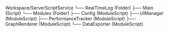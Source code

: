 Workspace/ServerScriptService
└── RealTimeLog (Folder)
    ├── Main (Script)
    └── Modules (Folder)
        ├── Config (ModuleScript)
        ├── UIManager (ModuleScript)
        ├── PerformanceTracker (ModuleScript)
        ├── GraphRenderer (ModuleScript)
        └── DataExporter (ModuleScript)

